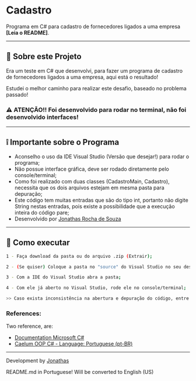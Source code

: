 # Cadastro
Programa em C# para cadastro de fornecedores ligados a uma empresa **[Leia o README]**.

---

## 📖 Sobre este Projeto

Era um teste em C# que desenvolvi, para fazer um programa de cadastro de fornecedores ligados a uma empresa, aqui está o resultado!

Estudei o melhor caminho para realizar este desafio, baseado no problema passado!

### ⚠ ATENÇÃO!! Foi desenvolvido para rodar no terminal, não foi desenvolvido interfaces!

---

## ❕ Importante sobre o Programa

- Aconselho o uso da IDE Visual Studio (Versão que desejar!) para rodar o programa;
- Não possue interface gráfica, deve ser rodado diretamente pelo console/terminal;
- Como foi realizado com duas classes (CadastroMain, Cadastro), necessita que os dois arquivos estejam em mesma pasta para depuração;
- Este código tem muitas entradas que são do tipo int, portanto não digite String nestas entradas, pois existe a possibilidade que a execução inteira do código pare;
- Desenvolvido por [Jonathas Rocha de Souza](https://github.com/jonathasrochadesouza)

---

## 🚩 Como executar

```bash
1 - Faça download da pasta ou do arquivo .zip (Extrair);

2 - (Se quiser) Coloque a pasta no "source" do Visual Studio no seu desktop;

3 - Com a IDE do Visual Studio abra a pasta;

4 - Com ele já aberto no Visual Studio, rode ele no console/terminal;

>> Caso exista inconsistência na abertura e depuração do código, entre em contato e tentarei reenviar o código aqui no meu repositório!
```

### References:

Two reference, are:

- [Documentation Microsoft C#](https://docs.microsoft.com/pt-br/dotnet/csharp/)
- [Caelum OOP C# - Language: Portuguese (pt-BR)](https://www.caelum.com.br/apostila/apostila-csharp-orientacao-objetos.pdf)

--- 

Development by [Jonathas](https://github.com/jonathasrochadesouza)


README.md in Portuguese!
Will be converted to English (US)
